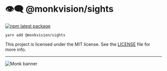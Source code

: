 # 👁️‍🗨️ @monkvision/sights
[![npm latest package](https://img.shields.io/npm/v/@monkvision/corejs/latest.svg)](https://www.npmjs.com/package/@monkvision/sights)

``` yarn
yarn add @monkvision/sights
```

This project is licensed under the MIT license. See the [LICENSE](LICENSE) file for more info.

----
![Monk banner](https://raw.githubusercontent.com/monkvision/monkjs/main/assets/banner.png)
